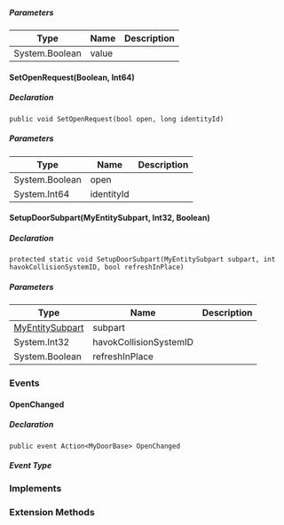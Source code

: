 ##### Parameters

| Type | Name | Description |
| --- | --- | --- |
| System.Boolean | value |     |

#### [](#Sandbox_Game_Entities_MyDoorBase_SetOpenRequest_System_Boolean_System_Int64_)SetOpenRequest(Boolean, Int64)

##### Declaration

```
public void SetOpenRequest(bool open, long identityId)
```

##### Parameters

| Type | Name | Description |
| --- | --- | --- |
| System.Boolean | open |     |
| System.Int64 | identityId |     |

#### [](#Sandbox_Game_Entities_MyDoorBase_SetupDoorSubpart_VRage_Game_Entity_MyEntitySubpart_System_Int32_System_Boolean_)SetupDoorSubpart(MyEntitySubpart, Int32, Boolean)

##### Declaration

```
protected static void SetupDoorSubpart(MyEntitySubpart subpart, int havokCollisionSystemID, bool refreshInPlace)
```

##### Parameters

| Type | Name | Description |
| --- | --- | --- |
| [MyEntitySubpart](https://keensoftwarehouse.github.io/SpaceEngineersModAPI/api/VRage.Game.Entity.MyEntitySubpart.html) | subpart |     |
| System.Int32 | havokCollisionSystemID |     |
| System.Boolean | refreshInPlace |     |

### [](#events)Events

#### [](#Sandbox_Game_Entities_MyDoorBase_OpenChanged)OpenChanged

##### Declaration

```
public event Action<MyDoorBase> OpenChanged
```

##### Event Type

### [](#implements)Implements

### [](#extensionmethods)Extension Methods